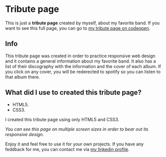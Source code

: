 # Tribute page

This is just a **tribute page** created by myself, about my favorite band. If you want to see this full page, you can go to [my tribute page on codeopen](https://codepen.io/alejorive/full/poPYrWN).

## Info

This tribute page was created in order to practice responsive web design and it contains a general information about my favorite band. It also has a list of their discography with the information and the cover of each album. If you click on any cover, you will be rederected to spotify so you can listen to that album there.

## What did I use to created this tribute page?

- HTML5.
- CSS3.

I created this tribute page using only HTML5 and CSS3. 

*You can see this page on multiple screen sizes in order to bear out its responsive design.*

Enjoy it and feel free to use it for your own projects. If you have any feddback for me, you can contact me via [my linkedin profile](https://www.linkedin.com/in/ariverosd/).
